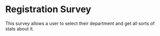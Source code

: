 # Registration Survey

<!-- <img width="75%" src="img/swipe-viz.png" /> -->

This survey allows a user to select their department and get all sorts of stats about it.
